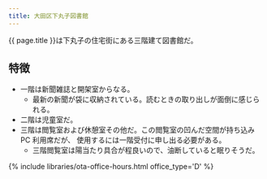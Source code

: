 ```yaml
---
title: 大田区下丸子図書館
---
```


{{ page.title }}は下丸子の住宅街にある三階建て図書館だ。

## 特徴

* 一階は新聞雑誌と開架室からなる。
  * 最新の新聞が袋に収納されている。読むときの取り出しが面倒に感じられる。
* 二階は児童室だ。
* 三階は閲覧室および休憩室その他だ。この閲覧室の凹んだ空間が持ち込み PC 利用席だが、
  使用するには一階受付に申し出る必要がある。
  * 三階閲覧室は陽当たり具合が程良いので、油断していると眠りそうだ。

{% include libraries/ota-office-hours.html office_type='D' %}
